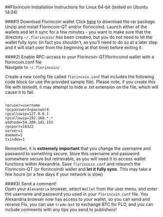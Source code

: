 ##Florincoin Installation Instructions for Linux 64-bit (tested on Ubuntu 14.04)  

####1) Download Florincoin wallet
Click [here](https://slack-files.com/T0457K60S-F06B895SM-fba5b0403d) to download the rar package. Unzip and install Florincoin-QT and/or florincoind. Launch either of the wallets and let it sync for a few minutes - you want to make sure that the directoty `~/.florincoin/` has been created, but you do not need to let the wallet fully sync (in fact you shouldn't, as you'll need to do so at a later step and it will start over from the beginning at that time) before exiting it.   

####2) Enable RPC-access to your Florincoin-QT/florincoind wallet with a florincoin.conf file    
Navigate to `~/.florincoin/`  
  
Create a new config file called `florincoin.conf` that includes the following code block (or use the provided sample file). Please note, if you create this file with textedit, it may attempt to hide a .txt extension on the file, which will cause it to fail.  
<pre><code>
rpcuser=username
rpcpassword=password
rpcallowip=127.0.0.1
rpcallowip=192.168.*.*
addnode=54.209.141.153
rpcport=18322
server=1
daemon=1
txindex=1</code></pre>

Remember, it is **extremely important** that you change the username and password to something secure. Store this username and password somewhere secure but retrievable, as you will need it to access wallet functions within Alexandria. Save `florincoin.conf` and relaunch the Florincoin-QT (or florincoind) wallet and **let it fully sync**. This may take a few hours (or a few days if your network is slow)   

####3) Send a comment!  
Open your `Alexandria` browser, select `Wallet` from the user menu, and enter the username and password you used in your `florincoin.conf` file. You Alexandria browser now has access to your wallet, so you can send and receive Flo, you can use `trade-bot` to exchange BTC for FLO, and you can include comments with any tips you send to publishers!
